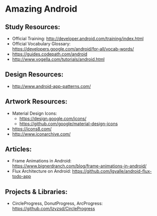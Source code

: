 # Amazing Android
## Study Resources:
* Official Training: http://developer.android.com/training/index.html
* Official Vocabulary Glossary: https://developers.google.com/android/for-all/vocab-words/
* https://guides.codepath.com/android
* http://www.vogella.com/tutorials/android.html

## Design Resources:
* http://www.android-app-patterns.com/

## Artwork Resources:
* Material Design Icons: 
  * https://design.google.com/icons/
  * https://github.com/google/material-design-icons
* https://icons8.com/
* http://www.iconarchive.com/

## Articles:
* Frame Animations in Android: https://www.bignerdranch.com/blog/frame-animations-in-android/
* Flux Architecture on Android: https://github.com/lgvalle/android-flux-todo-app

## Projects & Libraries:
* CircleProgress, DonutProgress, ArcProgress: https://github.com/lzyzsd/CircleProgress
